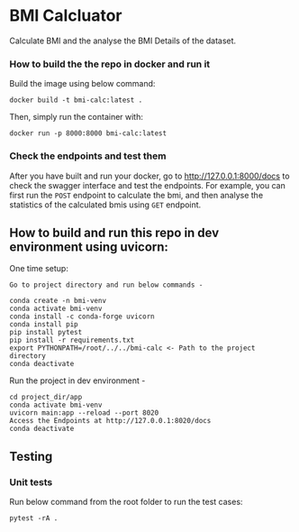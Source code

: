 # BMI Calcluator

Calculate BMI and the analyse the BMI Details of the dataset.


### How to build the the repo in docker and run it

Build the image using below command:

```
docker build -t bmi-calc:latest .
```

Then, simply run the container with:

```
docker run -p 8000:8000 bmi-calc:latest
```

### Check the endpoints and test them

After you have built and run your docker, go to http://127.0.0.1:8000/docs to check the swagger interface and test the endpoints. For example, you can first run the `POST` endpoint to calculate the bmi, and then analyse the statistics of the calculated bmis using `GET` endpoint.


## How to build and run this repo in dev environment using uvicorn:

One time setup:
```
Go to project directory and run below commands -

conda create -n bmi-venv
conda activate bmi-venv
conda install -c conda-forge uvicorn
conda install pip
pip install pytest
pip install -r requirements.txt
export PYTHONPATH=/root/../../bmi-calc <- Path to the project directory
conda deactivate
```

Run the project in dev environment -
```
cd project_dir/app
conda activate bmi-venv
uvicorn main:app --reload --port 8020
Access the Endpoints at http://127.0.0.1:8020/docs
conda deactivate
```

## Testing

### Unit tests

Run below command from the root folder to run the test cases:

```
pytest -rA .
```
